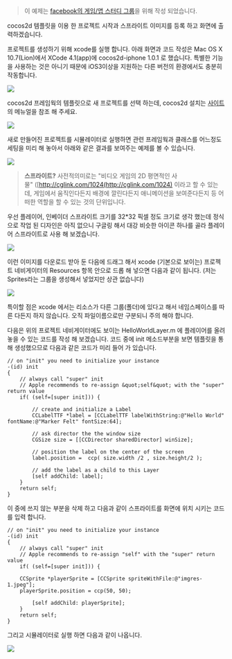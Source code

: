 
 > 이 예제는 [facebook의 게임/앱 스터디 그룹](http://www.facebook.com/groups/131873050221514/?ap=1)을 위해 작성 되었습니다.</em>
 
cocos2d 템플릿을 이용 한 프로젝트 시작과 스프라이트 이미지를 등록 하고 화면에 출력하겠습니다.

프로젝트를 생성하기 위해 xcode를 실행 합니다. 아래 화면과 코드 작성은 Mac OS X 10.7(Lion)에서 XCode 4.1(app)에 cocos2d-iphone 1.0.1 로 했습니다. 특별한 기능을 사용하는 것은 아니기 때문에 iOS3이상을 지원하는 다른 버전의 환경에서도 충분히 작동합니다.

![](http://blog.noizze.net/wp-content/uploads/2011/07/x1.png)

cocos2d 프레임웍의 템플릿으로 새 프로젝트를 선택 하는데, cocos2d 설치는 [사이트](http://www.cocos2d-iphone.org/)의 메뉴얼을 참조 해 주세요.

![](http://blog.noizze.net/wp-content/uploads/2011/07/x2.png)

새로 만들어진 프로젝트를 시뮬레이터로 실행하면 관련 프레임웍과 클래스를 어느정도 세팅을 미리 해 놓아서 아래와 같은 결과를 보여주는 예제를 볼 수 있습니다.

![](http://blog.noizze.net/wp-content/uploads/2011/07/sim.jpg)

 > **스프라이트?**
 > 사전적의미로는 "비디오 게임의 2D 평면적인 사물" ([http://cglink.com/1024(http://cglink.com/1024) 이라고 할 수 있는데, 게임에서 움직인다든지 배경에 깔린다든지 애니메이션을 보여준다든지 등 어떠한 역할을 할 수 있는 것의 단위입니다.

우선 플레이어, 인베이더 스프라이트 크기를 32*32 픽셀 정도 크기로 생각 했는데 정식으로 작업 된 디자인은 아직 없으니 구글링 해서 대강 비슷한 아이콘 하나를 골라 플레이어 스프라이트로 사용 해 보겠습니다.

![](http://blog.noizze.net/wp-content/uploads/2011/07/imgres-1.jpeg)

이런 이미지를 다운로드 받아 둔 다음에 드래그 해서 xcode (기본으로 보이는) 프로젝트 네비게이터의 Resources 항목 안으로 드롭 해 넣으면 다음과 같이 됩니다. (저는 Sprites라는 그룹을 생성해서 넣었지만 상관 없습니다)

![](http://blog.noizze.net/wp-content/uploads/2011/07/resource.png)

특이할 점은 xcode 에서는 리소스가 다른 그룹(폴더)에 있다고 해서 네임스페이스를 따른 다든지 하지 않습니다. 오직 파일이름으로만 구분되니 주의 해야 합니다.

다음은 위의 프로젝트 네비게이터에도 보이는 HelloWorldLayer.m 에 플레이어를 올려 놓을 수 있는 코드를 작성 해 보겠습니다.
코드 중에 init 메소드부분을 보면 템플릿을 통해 생성했으므로 다음과 같은 코드가 미리 들어 가 있습니다.

```objc
// on "init" you need to initialize your instance
-(id) init
{
	// always call "super" init
	// Apple recommends to re-assign &quot;self&quot; with the "super" return value
	if( (self=[super init])) {

		// create and initialize a Label
		CCLabelTTF *label = [CCLabelTTF labelWithString:@"Hello World" fontName:@"Marker Felt" fontSize:64];

		// ask director the the window size
		CGSize size = [[CCDirector sharedDirector] winSize];

		// position the label on the center of the screen
		label.position =  ccp( size.width /2 , size.height/2 );

		// add the label as a child to this Layer
		[self addChild: label];
	}
	return self;
}
```

이 중에 쓰지 않는 부분을 삭제 하고 다음과 같이 스프라이트를 화면에 위치 시키는 코드를 입력 합니다.

```objc
// on "init" you need to initialize your instance
-(id) init
{
	// always call "super" init
	// Apple recommends to re-assign "self" with the "super" return value
	if( (self=[super init])) {

    CCSprite *playerSprite = [CCSprite spriteWithFile:@"imgres-1.jpeg"];
    playerSprite.position = ccp(50, 50);

		[self addChild: playerSprite];
	}
	return self;
}
```
그리고 시뮬레이터로 실행 하면 다음과 같이 나옵니다.

![](http://blog.noizze.net/wp-content/uploads/2011/07/game1.jpg)
